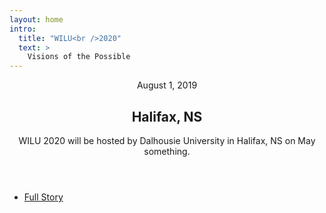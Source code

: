 ```yaml
---
layout: home
intro:
  title: "WILU<br />2020"
  text: >
    Visions of the Possible
---
```


<!-- Featured Post -->
<article class="post featured">
  <header class="major">
    <span class="date">August 1, 2019</span>
    <h2>Halifax, NS</h2>
    <p>WILU 2020 will be hosted by Dalhousie University in Halifax, NS on May something.</p>
  </header>
 <!-- <a href="#" class="image main"><img src="{{ 'assets/images/pic01.jpg' | relative_url }}" alt="" /></a>-->
  <ul class="actions special">
    <li><a href="#" class="button large">Full Story</a></li>
  </ul>
</article>

